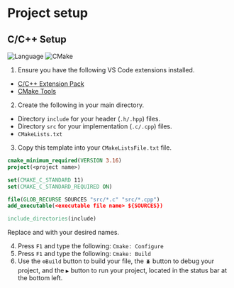 # Project setup

## C/C++ Setup
![Language](https://img.shields.io/badge/language-C/C++-brightgreen)
![CMake](https://img.shields.io/badge/build-CMake-blue)
1. Ensure you have the following VS Code extensions installed.
- [C/C++ Extension Pack](https://marketplace.visualstudio.com/items?itemName=ms-vscode.cpptools-extension-pack)
- [CMake Tools](https://marketplace.visualstudio.com/items?itemName=ms-vscode.cmake-tools)
2. Create the following in your main directory.
- Directory `include` for your header (`.h/.hpp`) files.
- Directory `src` for your implementation (`.c/.cpp`) files.
- `CMakeLists.txt`
3. Copy this template into your `CMakeListsFile.txt` file.
```cmake
cmake_minimum_required(VERSION 3.16)
project(<project name>)

set(CMAKE_C_STANDARD 11)
set(CMAKE_C_STANDARD_REQUIRED ON)

file(GLOB_RECURSE SOURCES "src/*.c" "src/*.cpp")
add_executable(<executable file name> ${SOURCES})

include_directories(include)
```
Replace <project name> and <executable file name> with your desired names.

4. Press `F1` and type the following: `Cmake: Configure`
5. Press `F1` and type the following: `Cmake: Build`
6. Use the `⚙️Build` button to build your file, the `🪲` button to debug your project, and the `▶️` button to run your project, located in the status bar at the bottom left.
